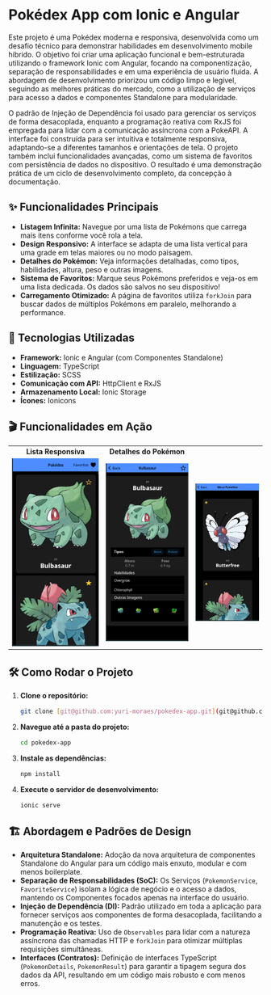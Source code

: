 # Pokédex App com Ionic e Angular

Este projeto é uma Pokédex moderna e responsiva, desenvolvida como um desafio técnico para demonstrar habilidades em desenvolvimento mobile híbrido. O objetivo foi criar uma aplicação funcional e bem-estruturada utilizando o framework Ionic com Angular, focando na componentização, separação de responsabilidades e em uma experiência de usuário fluida. A abordagem de desenvolvimento priorizou um código limpo e legível, seguindo as melhores práticas do mercado, como a utilização de serviços para acesso a dados e componentes Standalone para modularidade.

O padrão de Injeção de Dependência foi usado para gerenciar os serviços de forma desacoplada, enquanto a programação reativa com RxJS foi empregada para lidar com a comunicação assíncrona com a PokeAPI. A interface foi construída para ser intuitiva e totalmente responsiva, adaptando-se a diferentes tamanhos e orientações de tela. O projeto também inclui funcionalidades avançadas, como um sistema de favoritos com persistência de dados no dispositivo. O resultado é uma demonstração prática de um ciclo de desenvolvimento completo, da concepção à documentação.

## ✨ Funcionalidades Principais

-   **Listagem Infinita:** Navegue por uma lista de Pokémons que carrega mais itens conforme você rola a tela.
-   **Design Responsivo:** A interface se adapta de uma lista vertical para uma grade em telas maiores ou no modo paisagem.
-   **Detalhes do Pokémon:** Veja informações detalhadas, como tipos, habilidades, altura, peso e outras imagens.
-   **Sistema de Favoritos:** Marque seus Pokémons preferidos e veja-os em uma lista dedicada. Os dados são salvos no seu dispositivo!
-   **Carregamento Otimizado:** A página de favoritos utiliza `forkJoin` para buscar dados de múltiplos Pokémons em paralelo, melhorando a performance.

## 🚀 Tecnologias Utilizadas

-   **Framework:** Ionic e Angular (com Componentes Standalone)
-   **Linguagem:** TypeScript
-   **Estilização:** SCSS
-   **Comunicação com API:** HttpClient e RxJS
-   **Armazenamento Local:** Ionic Storage
-   **Ícones:** Ionicons

## 🎬 Funcionalidades em Ação

<table>
  <tr>
    <td align="center"><strong>Lista Responsiva</strong></td>
    <td align="center"><strong>Detalhes do Pokémon</strong></td>
  </tr>
  <tr>
    <td align="center">
      <img src="media/home.png" alt="Tela de listagem de Pokémons" width="300"/>
    </td>
    <td align="center">
      <img src="media/details.png" alt="Tela de detalhes de um Pokémon" width="300"/>
    </td>
    <td align="center">
      <img src="media/favor.png" alt="Tela de listagem de um Pokémons favoritados" width="300"/>
    </td>
  </tr>
</table>

## 🛠️ Como Rodar o Projeto

1.  **Clone o repositório:**
    ```bash
    git clone [git@github.com:yuri-moraes/pokedex-app.git](git@github.com:yuri-moraes/pokedex-app.git)
    ```
2.  **Navegue até a pasta do projeto:**
    ```bash
    cd pokedex-app
    ```
3.  **Instale as dependências:**
    ```bash
    npm install
    ```
4.  **Execute o servidor de desenvolvimento:**
    ```bash
    ionic serve
    ```

## 🏗️ Abordagem e Padrões de Design

-   **Arquitetura Standalone:** Adoção da nova arquitetura de componentes Standalone do Angular para um código mais enxuto, modular e com menos boilerplate.
-   **Separação de Responsabilidades (SoC):** Os Serviços (`PokemonService`, `FavoriteService`) isolam a lógica de negócio e o acesso a dados, mantendo os Componentes focados apenas na interface do usuário.
-   **Injeção de Dependência (DI):** Padrão utilizado em toda a aplicação para fornecer serviços aos componentes de forma desacoplada, facilitando a manutenção e os testes.
-   **Programação Reativa:** Uso de `Observables` para lidar com a natureza assíncrona das chamadas HTTP e `forkJoin` para otimizar múltiplas requisições simultâneas.
-   **Interfaces (Contratos):** Definição de interfaces TypeScript (`PokemonDetails`, `PokemonResult`) para garantir a tipagem segura dos dados da API, resultando em um código mais robusto e com menos erros.
